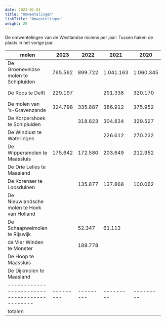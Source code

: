 ```yaml
---
date: 2023-01-01
title: "Omwentelingen"
linkTitle: "Omwentelingen"
weight: 20
---
```


De omwentelingen van de Westlandse molens per jaar:
Tussen haken de plaats in het vorige jaar.

| molen                                      | 2023       | 2022      | 2021      | 2020      | 2019    | 2018         | 2017        | 2016    | 2015    | 2014    |
|--------------------------------------------|------------|-----------|-----------|-----------|---------|--------------|-------------|---------|---------|---------|
| De Groeneveldse molen te Schipluiden       | 765.562    | 899.722   | 1.041.163 | 1.060.345 | 845.107 | 830.994 (1)  | 832.803 (1) | 890.802 | 938.382 | 849.916 |
| De Roos te Delft                           | 229.197    |           | 291.338   | 320.170   | 348.988 | 389.124 (2)  | 350.809 (2) | 200.482 | 307.541 | 144.514 |
| De molen van 's-Gravenzande                | 324.798    | 335.887   | 386.912   | 375.952   | 312.975 |  62.313 (12) |  14.917 (12)|  94.988 |       0 |  21.736 |
| De Korpershoek te Schipluiden              |            | 318.823   | 304.834   | 329.527   | 308.958 | 320.994 (3)  | 311.423 (3) | 300.013 | 365.537 | 317.646 |
| De Windlust te Wateringen                  |            |           | 226.612   | 270.232   | 183.415 | 255.166 (4)  | 301.747 (4) | 282.694 | 250.980 | 383.749 |
| De Wippersmolen te Maassluis               | 175.642    | 172.580   | 203.649   | 212.952   | 141.527 | 120.647 (7)  |  93.414 (10)| 108.356 | 115.888 |  88.832 |
| De Drie Lelies te Maasland                 |            |           |           |           |         | 218.808 (5)  | 200.725 (5) | 278.332 | 336.420 | 282.660 |
| De Korenaer te Loosduinen                  |            | 135.877   | 137.868   | 100.062   | 135.597 | 152.247 (6)  | 139.747 (6) |  33.765 |         |         |
| De Nieuwlandsche molen te Hoek van Holland |            |           |           |           |         | 120.563 (8)  | 137.218 (7) | 201.433 | 182.182 |  88.785 |
| De Schaapweimolen te Rijswijk              |            | 52.347    | 61.113    |           |         | 120.412 (9)  |  35.796 (11)|  71.610 | 154.216 | 144.116 |
| de Vier Winden te Monster                  |            | 189.778   |           |           |         | 104.556 (10) | 101.239 (9) | 106.691 | 132.455 | 103.886 |
| De Hoop te Maassluis                       |            |           |           |           | 103.682 |  95.989 (11) | 106.613 (8) | 125.495 | 252.231 | 114.174 |
| De Dijkmolen te Maasland                   |            |           |           |           |         |              |             |         |         |         |
|--------------------------------------------| ---------  | --------- | --------- | --------- |---------|--------------|-------------|---------|---------|---------|
|totalen                                     |            |           |           |           |2.380.249|2.791.813     | 2.626.451   |2.694.661|3.035.832|2.540.014|
